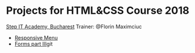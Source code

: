 
# Projects for HTML&CSS Course 2018
[Step IT Academy, Bucharest](https://itstep.ro/)
Trainer: @Florin Maximciuc
* [Responsive Menu](https://github.com/dancapitan/Curs_HTML_CSS_BDD/tree/master/Lesson_responsive)
* [Forms part III](https://github.com/dancapitan/Curs_HTML_CSS_BDD/tree/master/form_tempees)git